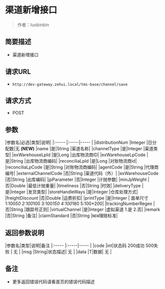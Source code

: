 # 渠道新增接口

> 作者：luobinbin

## 简要描述

- 渠道新增接口

## 请求URL
- `http://dev-gateway.zehui.local/tms-base/channel/save`
  
## 请求方式
- POST

## 参数

|参数名|必选|类型|说明|
|:-----  |:-----|-----                  |
|distributionNum |Integer   |日分配数|无 **(NEW)**
|name |是|String   |渠道名称|
|channelType |是|Integer    |渠道类型|
|exWarehouseLpId |是|Long    |出库物流商ID|
|exWarehouseLpCode |是|String    |出库物流商编码|
|reconciliaLpId |是|Long    |对账物流商id|
|reconciliaLpCode |是|String    |对账物流商编码|
|agentCode |是|String    |代理商编号|
|externalChannelCode |否|String   |渠道代码（外）|
|exWarehouseCode |否|String    |出库编码|
|jpParameter |否|Integer    |计抛参数|
|minJpWeight |否|Double    |最低计抛重量|
|timeliness |否|String    |时效|
|deliveryType |是|Integer    |发货类型|
|storeHandleWays |是|Integer    |仓库处理方式|
|freightDiscount |否|Double   |运费折扣|
|printType |是|Integer    | 面单尺寸 1:100*50 2:100*100 3:100*150  4:100*180  5:100*200|
|trackingNumberRegex |否|String    |跟踪号正则|
|virtualChannel |是|Integer    |虚拟渠道 1.是 2.否|
|remark |否|String    |备注|
|claimStandard |否|String    |`NEW`理赔标准|
## 返回参数说明

|参数名|类型|说明|备注
|:-----  |:-----|-----                  |
|code  |int|状态码  200成功   500失败 |  无  |
|msg  |String|状态描述|        无   |
|data  |T|数据|     无  |

## 备注 

- 更多返回错误代码请看首页的错误代码描述